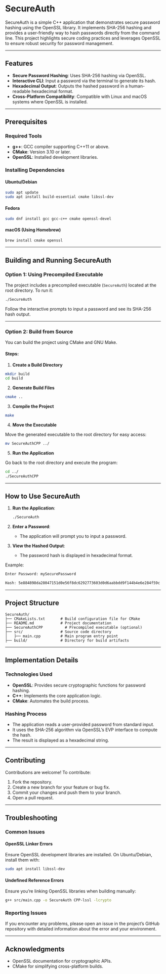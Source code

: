 # SecureAuth

SecureAuth is a simple C++ application that demonstrates secure password hashing using the OpenSSL library. It implements SHA-256 hashing and provides a user-friendly way to hash passwords directly from the command line. This project highlights secure coding practices and leverages OpenSSL to ensure robust security for password management.

---

## Features

- **Secure Password Hashing**: Uses SHA-256 hashing via OpenSSL.
- **Interactive CLI**: Input a password via the terminal to generate its hash.
- **Hexadecimal Output**: Outputs the hashed password in a human-readable hexadecimal format.
- **Cross-Platform Compatibility**: Compatible with Linux and macOS systems where OpenSSL is installed.

---

## Prerequisites

### Required Tools
- **g++**: GCC compiler supporting C++11 or above.
- **CMake**: Version 3.10 or later.
- **OpenSSL**: Installed development libraries.

### Installing Dependencies

#### Ubuntu/Debian
```bash
sudo apt update
sudo apt install build-essential cmake libssl-dev
```

#### Fedora
```bash
sudo dnf install gcc gcc-c++ cmake openssl-devel
```

#### macOS (Using Homebrew)
```bash
brew install cmake openssl
```

---

## Building and Running SecureAuth

### Option 1: Using Precompiled Executable

The project includes a precompiled executable (`SecureAuth`) located at the root directory. To run it:

```bash
./SecureAuth
```

Follow the interactive prompts to input a password and see its SHA-256 hash output.

---

### Option 2: Build from Source

You can build the project using CMake and GNU Make.

#### Steps:

1. **Create a Build Directory**

```bash
mkdir build
cd build
```

2. **Generate Build Files**

```bash
cmake ..
```

3. **Compile the Project**

```bash
make
```

4. **Move the Executable**

Move the generated executable to the root directory for easy access:

```bash
mv SecureAuthCPP ../
```

5. **Run the Application**

Go back to the root directory and execute the program:

```bash
cd ../
./SecureAuthCPP
```

---

## How to Use SecureAuth

1. **Run the Application**:
   ```bash
   ./SecureAuth
   ```

2. **Enter a Password**:
   - The application will prompt you to input a password.

3. **View the Hashed Output**:
   - The password hash is displayed in hexadecimal format.

Example:
```bash
Enter Password: mySecurePassword

Hash: 5e884898da28047151d0e56f8dc6292773603d0d6aabbdd9f144b4e6e284f59c
```

---

## Project Structure

```plaintext
SecureAuth/
├── CMakeLists.txt       # Build configuration file for CMake
├── README.md            # Project documentation
├── SecureAuthCPP          # Precompiled executable (optional)
├── src/                 # Source code directory
│   ├── main.cpp         # Main program entry point
├── build/               # Directory for build artifacts
```

---

## Implementation Details

### Technologies Used
- **OpenSSL**: Provides secure cryptographic functions for password hashing.
- **C++**: Implements the core application logic.
- **CMake**: Automates the build process.

### Hashing Process
- The application reads a user-provided password from standard input.
- It uses the SHA-256 algorithm via OpenSSL’s EVP interface to compute the hash.
- The result is displayed as a hexadecimal string.

---

## Contributing

Contributions are welcome! To contribute:

1. Fork the repository.
2. Create a new branch for your feature or bug fix.
3. Commit your changes and push them to your branch.
4. Open a pull request.

---


## Troubleshooting

### Common Issues

#### OpenSSL Linker Errors
Ensure OpenSSL development libraries are installed. On Ubuntu/Debian, install them with:
```bash
sudo apt install libssl-dev
```

#### Undefined Reference Errors
Ensure you’re linking OpenSSL libraries when building manually:
```bash
g++ src/main.cpp -o SecureAuth CPP-lssl -lcrypto
```

### Reporting Issues
If you encounter any problems, please open an issue in the project’s GitHub repository with detailed information about the error and your environment.

---

## Acknowledgments
- OpenSSL documentation for cryptographic APIs.
- CMake for simplifying cross-platform builds.
